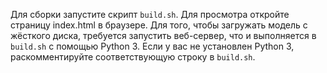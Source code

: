 Для сборки запустите скрипт `build.sh`. Для просмотра откройте страницу index.html в браузере. 
Для того, чтобы загружать модель с жёсткого диска, требуется запустить веб-сервер, что и выполняется в `build.sh` с помощью Python 3. Если у вас не установлен Python 3, раскомментируйте соответствующую строку в `build.sh`.